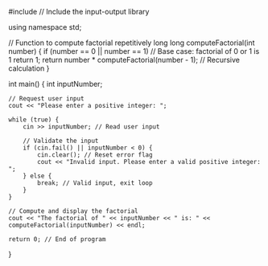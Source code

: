 #include <iostream>  // Include the input-output library

using namespace std;

// Function to compute factorial repetitively
long long computeFactorial(int number) {
    if (number == 0 || number == 1) // Base case: factorial of 0 or 1 is 1
        return 1;
    return number * computeFactorial(number - 1); // Recursive calculation
}

int main() {
    int inputNumber;

    // Request user input
    cout << "Please enter a positive integer: ";

    while (true) {
        cin >> inputNumber; // Read user input

        // Validate the input
        if (cin.fail() || inputNumber < 0) {
            cin.clear(); // Reset error flag
            cout << "Invalid input. Please enter a valid positive integer: ";
        } else {
            break; // Valid input, exit loop
        }
    }

    // Compute and display the factorial
    cout << "The factorial of " << inputNumber << " is: " << computeFactorial(inputNumber) << endl;

    return 0; // End of program
}


